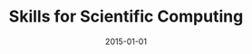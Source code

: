 ---
title: "Skills for Scientific Computing"
collection: talks
permalink: /talks/2015-01-01-Skills-for-Scientific-Computing
location: "Montreal, QC, CA"
date: 2015-01-01
venue: 'Software Carpentry Workshop, Department of Physics, McGill University'
paperurl: 'https://igor-kozlov.github.io/2015-01-10-mcgill/'
citation: '<b>Devenyi, Gabriel A</b>, Haine, Denis, Corvellec, Marianne, Santos, João F, Kozlov, Igor, &quot;<i>Skills for Scientific Computing</i>.&quot; Software Carpentry Workshop, Department of Physics, McGill University, 2015.'
---